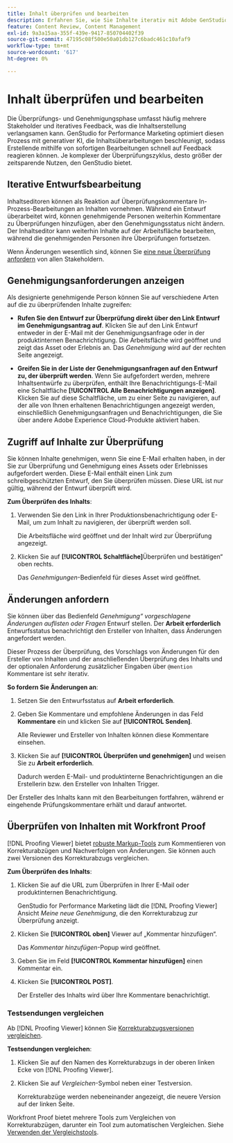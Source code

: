 ```yaml
---
title: Inhalt überprüfen und bearbeiten
description: Erfahren Sie, wie Sie Inhalte iterativ mit Adobe GenStudio for Performance Marketing überprüfen und bearbeiten können.
feature: Content Review, Content Management
exl-id: 9a3a15aa-355f-439e-9417-850704402f39
source-git-commit: 47195c08f500e50a01db127c6badc461c10afaf9
workflow-type: tm+mt
source-wordcount: '617'
ht-degree: 0%

---
```


# Inhalt überprüfen und bearbeiten

Die Überprüfungs- und Genehmigungsphase umfasst häufig mehrere Stakeholder und iteratives Feedback, was die Inhaltserstellung verlangsamen kann. GenStudio for Performance Marketing optimiert diesen Prozess mit generativer KI, die Inhaltsüberarbeitungen beschleunigt, sodass Erstellende mithilfe von sofortigen Bearbeitungen schnell auf Feedback reagieren können. Je komplexer der Überprüfungszyklus, desto größer der zeitsparende Nutzen, den GenStudio bietet.

## Iterative Entwurfsbearbeitung

Inhaltseditoren können als Reaktion auf Überprüfungskommentare In-Prozess-Bearbeitungen an Inhalten vornehmen. Während ein Entwurf überarbeitet wird, können genehmigende Personen weiterhin Kommentare zu Überprüfungen hinzufügen, aber den Genehmigungsstatus nicht ändern. Der Inhaltseditor kann weiterhin Inhalte auf der Arbeitsfläche bearbeiten, während die genehmigenden Personen ihre Überprüfungen fortsetzen.

Wenn Änderungen wesentlich sind, können Sie [eine neue Überprüfung anfordern](/help/user-guide/approvals/request-review.md#request-new-approval) von allen Stakeholdern.

## Genehmigungsanforderungen anzeigen

Als designierte genehmigende Person können Sie auf verschiedene Arten auf die zu überprüfenden Inhalte zugreifen:

* **Rufen Sie den Entwurf zur Überprüfung direkt über den Link Entwurf im Genehmigungsantrag auf**. Klicken Sie auf den Link Entwurf entweder in der E-Mail mit der Genehmigungsanfrage oder in der produktinternen Benachrichtigung. Die Arbeitsfläche wird geöffnet und zeigt das Asset oder Erlebnis an. Das _Genehmigung_ wird auf der rechten Seite angezeigt.

* **Greifen Sie in der Liste der Genehmigungsanfragen auf den Entwurf zu, der überprüft werden**. Wenn Sie aufgefordert werden, mehrere Inhaltsentwürfe zu überprüfen, enthält Ihre Benachrichtigungs-E-Mail eine Schaltfläche **[!UICONTROL Alle Benachrichtigungen anzeigen]**. Klicken Sie auf diese Schaltfläche, um zu einer Seite zu navigieren, auf der alle von Ihnen erhaltenen Benachrichtigungen angezeigt werden, einschließlich Genehmigungsanfragen und Benachrichtigungen, die Sie über andere Adobe Experience Cloud-Produkte aktiviert haben.

## Zugriff auf Inhalte zur Überprüfung

Sie können Inhalte genehmigen, wenn Sie eine E-Mail erhalten haben, in der Sie zur Überprüfung und Genehmigung eines Assets oder Erlebnisses aufgefordert werden. Diese E-Mail enthält einen Link zum schreibgeschützten Entwurf, den Sie überprüfen müssen. Diese URL ist nur gültig, während der Entwurf überprüft wird.

**Zum Überprüfen des Inhalts**:

1. Verwenden Sie den Link in Ihrer Produktionsbenachrichtigung oder E-Mail, um zum Inhalt zu navigieren, der überprüft werden soll.

   Die Arbeitsfläche wird geöffnet und der Inhalt wird zur Überprüfung angezeigt.

1. Klicken Sie auf **[!UICONTROL Schaltfläche]**&#x200B;Überprüfen und bestätigen“ oben rechts.

   Das _Genehmigungen_-Bedienfeld für dieses Asset wird geöffnet.

## Änderungen anfordern

Sie können über das Bedienfeld _Genehmigung“ vorgeschlagene Änderungen auflisten oder Fragen_ Entwurf stellen. Der **Arbeit erforderlich** Entwurfsstatus benachrichtigt den Ersteller von Inhalten, dass Änderungen angefordert werden.

Dieser Prozess der Überprüfung, des Vorschlags von Änderungen für den Ersteller von Inhalten und der anschließenden Überprüfung des Inhalts und der optionalen Anforderung zusätzlicher Eingaben über `@mention` Kommentare ist sehr iterativ.

**So fordern Sie Änderungen an**:

1. Setzen Sie den Entwurfsstatus auf **Arbeit erforderlich**.

1. Geben Sie Kommentare und empfohlene Änderungen in das Feld **Kommentare** ein und klicken Sie auf **[!UICONTROL Senden]**.

   Alle Reviewer und Ersteller von Inhalten können diese Kommentare einsehen.

1. Klicken Sie auf **[!UICONTROL Überprüfen und genehmigen]** und weisen Sie zu **Arbeit erforderlich**.

   Dadurch werden E-Mail- und produktinterne Benachrichtigungen an die Erstellerin bzw. den Ersteller von Inhalten Trigger.

Der Ersteller des Inhalts kann mit den Bearbeitungen fortfahren, während er eingehende Prüfungskommentare erhält und darauf antwortet.

## Überprüfen von Inhalten mit Workfront Proof

[!DNL Proofing Viewer] bietet [robuste Markup-Tools](https://experienceleague.adobe.com/en/docs/workfront/using/review-and-approve-work/proofing/review-proofs-in-workfront/comment-on-a-proof/comment-on-proof-1) zum Kommentieren von Korrekturabzügen und Nachverfolgen von Änderungen. Sie können auch zwei Versionen des Korrekturabzugs vergleichen.

**Zum Überprüfen des Inhalts**:

1. Klicken Sie auf die URL zum Überprüfen in Ihrer E-Mail oder produktinternen Benachrichtigung.

   GenStudio for Performance Marketing lädt die [!DNL Proofing Viewer] Ansicht _Meine neue Genehmigung_, die den Korrekturabzug zur Überprüfung anzeigt.

1. Klicken Sie **[!UICONTROL oben]** Viewer auf „Kommentar hinzufügen“.

   Das _Kommentar hinzufügen_-Popup wird geöffnet.

1. Geben Sie im Feld **[!UICONTROL Kommentar hinzufügen]** einen Kommentar ein.

1. Klicken Sie **[!UICONTROL POST]**.

   Der Ersteller des Inhalts wird über Ihre Kommentare benachrichtigt.

### Testsendungen vergleichen

Ab [!DNL Proofing Viewer] können Sie [Korrekturabzugsversionen vergleichen](https://experienceleague.adobe.com/en/docs/workfront/using/workfront-proof/work-with-proofs-in-wf-proof/review-proofs-web-proofing-viewer/compare-proofs).

**Testsendungen vergleichen**:

1. Klicken Sie auf den Namen des Korrekturabzugs in der oberen linken Ecke von [!DNL Proofing Viewer].

1. Klicken Sie auf _Vergleichen_-Symbol neben einer Testversion.

   Korrekturabzüge werden nebeneinander angezeigt, die neuere Version auf der linken Seite.

Workfront Proof bietet mehrere Tools zum Vergleichen von Korrekturabzügen, darunter ein Tool zum automatischen Vergleichen. Siehe [Verwenden der Vergleichstools](https://experienceleague.adobe.com/en/docs/workfront/using/workfront-proof/work-with-proofs-in-wf-proof/review-proofs-web-proofing-viewer/compare-proofs#use-the-compare-tools).
